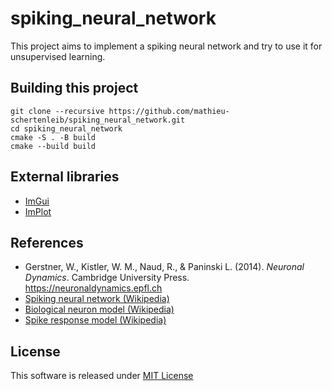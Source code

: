 # spiking_neural_network

This project aims to implement a spiking neural network and try to use it for unsupervised learning.

## Building this project

```
git clone --recursive https://github.com/mathieu-schertenleib/spiking_neural_network.git
cd spiking_neural_network
cmake -S . -B build
cmake --build build
```

## External libraries

- [ImGui](https://github.com/ocornut/imgui)
- [ImPlot](https://github.com/epezent/implot)

## References

- Gerstner, W., Kistler, W. M., Naud, R., & Paninski L. (2014). _Neuronal Dynamics_. Cambridge University
  Press. https://neuronaldynamics.epfl.ch
- [Spiking neural network (Wikipedia)](https://en.wikipedia.org/wiki/Spiking_neural_network)
- [Biological neuron model (Wikipedia)](https://en.wikipedia.org/wiki/Biological_neuron_model)
- [Spike response model (Wikipedia)](https://en.wikipedia.org/wiki/Spike_response_model)

## License

This software is released under [MIT License](LICENSE)
